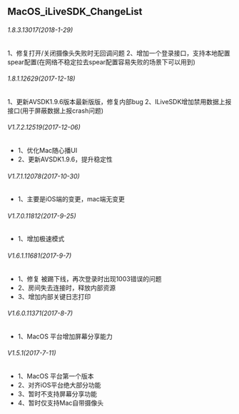 ## MacOS_iLiveSDK_ChangeList

###### 1.8.3.13017(2018-1-29)
1、修复打开/关闭摄像头失败时无回调问题
2、增加一个登录接口，支持本地配置spear配置(在网络不稳定拉去spear配置容易失败的场景下可以用到)

###### 1.8.1.12629(2017-12-18)
1、更新AVSDK1.9.6版本最新版版，修复内部bug
2、ILiveSDK增加禁用数据上报接口(用于屏蔽数据上报crash问题)

###### V1.7.2.12519(2017-12-06)
* 1、优化Mac随心播UI
* 2、更新AVSDK1.9.6，提升稳定性

###### V1.7.1.12078(2017-10-30)
* 1、主要是iOS端的变更，mac端无变更

###### V1.7.0.11812(2017-9-25)
* 1、增加极速模式

###### V1.6.1.11681(2017-9-7)
* 1、修复 被踢下线，再次登录时出现1003错误的问题
* 2、房间失去连接时，释放内部资源
* 3、增加内部关键日志打印

###### V1.6.0.11371(2017-8-7)
* 1、MacOS 平台增加屏幕分享能力

###### V1.5.1(2017-7-11)
* 1、MacOS 平台第一个版本
* 2、对齐iOS平台绝大部分功能
* 3、暂时不支持屏幕分享功能
* 4、暂时仅支持Mac自带摄像头
